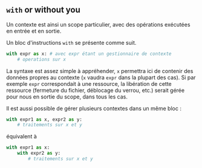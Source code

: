 ## `with` or without you

Un contexte est ainsi un scope particulier, avec des opérations exécutées en entrée et en sortie.

Un bloc d'instructions `with` se présente comme suit.

```python
with expr as x: # avec expr étant un gestionnaire de contexte
    # operations sur x
```

La syntaxe est assez simple à appréhender, `x` permettra ici de contenir des données propres au contexte (`x` vaudra `expr` dans la plupart des cas).
Si par exemple `expr` correspondait à une ressource, la libération de cette ressource (fermeture du fichier, déblocage du verrou, etc.) serait gérée pour nous en sortie du scope, dans tous les cas.

Il est aussi possible de gérer plusieurs contextes dans un même bloc :

```python
with expr1 as x, expr2 as y:
    # traitements sur x et y
```

équivalent à

```python
with expr1 as x:
    with expr2 as y:
        # traitements sur x et y
```
